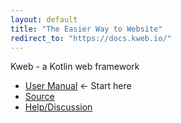 ```yaml
---
layout: default
title: "The Easier Way to Website"
redirect_to: "https://docs.kweb.io/"
---
```


Kweb - a Kotlin web framework

* [User Manual](https://docs.kweb.io/) <- Start here
* [Source](https://github.com/kwebio/core)
* [Help/Discussion](https://gitter.im/kwebio/Lobby)
